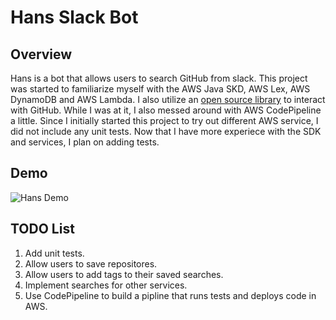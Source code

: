 # Hans Slack Bot
## Overview
Hans is a bot that allows users to search GitHub from slack.  This project was started to familiarize myself with the AWS Java SKD, AWS Lex, AWS DynamoDB and AWS Lambda.  I also utilize an [open source library](http://github-api.kohsuke.org/) to interact with GitHub.  While I was at it, I also messed around with AWS CodePipeline a little.  Since I initially started this project to try out different AWS service, I did not include any unit tests.  Now that I have more experiece with the SDK and services, I plan on adding tests.

## Demo
![Hans Demo](https://s3.amazonaws.com/randombucketforrandomthings/hans-demo.gif)

## TODO List
1. Add unit tests.
2. Allow users to save repositores.
3. Allow users to add tags to their saved searches.
4. Implement searches for other services.
5. Use CodePipeline to build a pipline that runs tests and deploys code in AWS.

